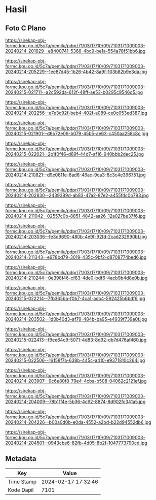 # Hasil

## Foto C Plano

https://sirekap-obj-formc.kpu.go.id/5c7a/pemilu/pdpr/71/03/17/10/09/7103171009003-20240214-201629--e8400741-5366-4bc9-be1a-554a78f51bb6.jpg

https://sirekap-obj-formc.kpu.go.id/5c7a/pemilu/pdpr/71/03/17/10/09/7103171009003-20240214-205229--1ee87d45-1b26-4b42-8a9f-103b82b9e3da.jpg

https://sirekap-obj-formc.kpu.go.id/5c7a/pemilu/pdpr/71/03/17/10/09/7103171009003-20240215-021711--a2c592da-612f-48ff-ae53-b0295c9546d5.jpg

https://sirekap-obj-formc.kpu.go.id/5c7a/pemilu/pdpr/71/03/17/10/09/7103171009003-20240214-202256--e7e3c92f-beb4-402f-a089-ce0c053ed387.jpg

https://sirekap-obj-formc.kpu.go.id/5c7a/pemilu/pdpr/71/03/17/10/09/7103171009003-20240215-021901--d6b72e09-b079-45b5-ae63-c450aa258c8c.jpg

https://sirekap-obj-formc.kpu.go.id/5c7a/pemilu/pdpr/71/03/17/10/09/7103171009003-20240215-022021--2b1f0f46-d89f-44d7-af16-940bbb2dec25.jpg

https://sirekap-obj-formc.kpu.go.id/5c7a/pemilu/pdpr/71/03/17/10/09/7103171009003-20240214-210821--d9e0811e-8ad6-46ac-9ca3-8c3c4e396751.jpg

https://sirekap-obj-formc.kpu.go.id/5c7a/pemilu/pdpr/71/03/17/10/09/7103171009003-20240214-202830--2439389d-ab83-47a2-87e2-a455fdc0b793.jpg

https://sirekap-obj-formc.kpu.go.id/5c7a/pemilu/pdpr/71/03/17/10/09/7103171009003-20240214-211042--02557c0b-8851-4842-aa26-12a027be37f6.jpg

https://sirekap-obj-formc.kpu.go.id/5c7a/pemilu/pdpr/71/03/17/10/09/7103171009003-20240214-203036--fe3d9690-480b-4e9f-92fd-2cad232990bf.jpg

https://sirekap-obj-formc.kpu.go.id/5c7a/pemilu/pdpr/71/03/17/10/09/7103171009003-20240214-211343--e978bd79-3019-435c-9bf2-d8708774bed6.jpg

https://sirekap-obj-formc.kpu.go.id/5c7a/pemilu/pdpr/71/03/17/10/09/7103171009003-20240214-210244--0e398f46-cf83-4de0-bdf6-4acb9b4d8e0b.jpg

https://sirekap-obj-formc.kpu.go.id/5c7a/pemilu/pdpr/71/03/17/10/09/7103171009003-20240215-022214--7fb365ba-f0b7-4ca1-acb4-592425b6bdf6.jpg

https://sirekap-obj-formc.kpu.go.id/5c7a/pemilu/pdpr/71/03/17/10/09/7103171009003-20240214-203502--1d0b40d3-af79-484b-ba95-e4939f739a0f.jpg

https://sirekap-obj-formc.kpu.go.id/5c7a/pemilu/pdpr/71/03/17/10/09/7103171009003-20240215-022413--f9ee64c9-5071-4d83-8d92-db7d476af460.jpg

https://sirekap-obj-formc.kpu.go.id/5c7a/pemilu/pdpr/71/03/17/10/09/7103171009003-20240215-022506--16158f7a-638b-445c-a410-e9371810c264.jpg

https://sirekap-obj-formc.kpu.go.id/5c7a/pemilu/pdpr/71/03/17/10/09/7103171009003-20240214-203907--9c6e80f8-79e4-4cba-b508-04062c2121ef.jpg

https://sirekap-obj-formc.kpu.go.id/5c7a/pemilu/pdpr/71/03/17/10/09/7103171009003-20240214-204009--78b11f4e-5b36-4c92-8874-8d902fc341a5.jpg

https://sirekap-obj-formc.kpu.go.id/5c7a/pemilu/pdpr/71/03/17/10/09/7103171009003-20240214-204226--b00a0d0b-e0da-4552-a2bd-b22d94552db6.jpg

https://sirekap-obj-formc.kpu.go.id/5c7a/pemilu/pdpr/71/03/17/10/09/7103171009003-20240214-204501--0943cbe6-82fb-4d05-8b2f-1047773790cd.jpg


## Metadata

| Key        | Value               |
| ---------- | ------------------- |
| Time Stamp | 2024-02-17 17:32:46 |
| Kode Dapil | 7101                |



